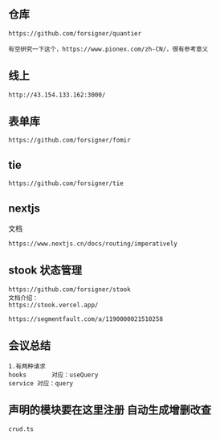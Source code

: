 ## 仓库
```
https://github.com/forsigner/quantier

有空研究一下这个，https://www.pionex.com/zh-CN/，很有参考意义
```
## 线上
```
http://43.154.133.162:3000/
```

## 表单库
```
https://github.com/forsigner/fomir
```

## tie
```
https://github.com/forsigner/tie 
```

## nextjs
文档
```
https://www.nextjs.cn/docs/routing/imperatively
```

## stook 状态管理
```
https://github.com/forsigner/stook
文档介绍： 
https://stook.vercel.app/ 

https://segmentfault.com/a/1190000021510258 
```

## 会议总结
```
1.有两种请求
hooks		对应：useQuery
service	对应：query
```

## 声明的模块要在这里注册 自动生成增删改查
```
crud.ts
```

